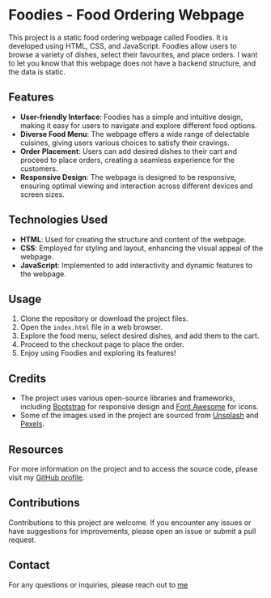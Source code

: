 # Foodies - Food Ordering Webpage

This project is a static food ordering webpage called Foodies. It is developed using HTML, CSS, and JavaScript. Foodies allow users to browse a variety of dishes, select their favourites, and place orders. I want to let you know that this webpage does not have a backend structure, and the data is static.

## Features

- **User-friendly Interface**: Foodies has a simple and intuitive design, making it easy for users to navigate and explore different food options.
- **Diverse Food Menu**: The webpage offers a wide range of delectable cuisines, giving users various choices to satisfy their cravings.
- **Order Placement**: Users can add desired dishes to their cart and proceed to place orders, creating a seamless experience for the customers.
- **Responsive Design**: The webpage is designed to be responsive, ensuring optimal viewing and interaction across different devices and screen sizes.

## Technologies Used

- **HTML**: Used for creating the structure and content of the webpage.
- **CSS**: Employed for styling and layout, enhancing the visual appeal of the webpage.
- **JavaScript**: Implemented to add interactivity and dynamic features to the webpage.

## Usage

1. Clone the repository or download the project files.
2. Open the `index.html` file in a web browser.
3. Explore the food menu, select desired dishes, and add them to the cart.
4. Proceed to the checkout page to place the order.
5. Enjoy using Foodies and exploring its features!

## Credits

- The project uses various open-source libraries and frameworks, including [Bootstrap](https://getbootstrap.com/) for responsive design and [Font Awesome](https://fontawesome.com/) for icons.
- Some of the images used in the project are sourced from [Unsplash](https://unsplash.com/) and [Pexels](https://www.pexels.com/).

## Resources

For more information on the project and to access the source code, please visit my [GitHub profile](https://github.com/azimAVI).

## Contributions

Contributions to this project are welcome. If you encounter any issues or have suggestions for improvements, please open an issue or submit a pull request.

## Contact

For any questions or inquiries, please reach out to [me](https://www.linkedin.com/in/aayushverma2002/)
